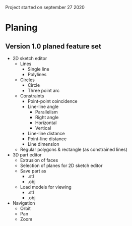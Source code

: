 
Project started on september 27 2020

# Planing

## Version 1.0 planed feature set

* 2D sketch editor
    * Lines
        * Single line
        * Polylines
    * Circles
        * Circle
        * Three point arc
    * Constraints
        * Point-point coincidence
        * Line-line angle
            * Parallelism 
            * Right angle
            * Horizontal 
            * Vertical
        * Line-line distance
        * Point-line distance
        * Line dimension
    * Regular polygons & rectangle (as constrained lines)
* 3D part editor
    * Extrusion of faces
    * Selection of planes for 2D sketch editor
    * Save part as
        * .stl 
        * .obj
    * Load models for viewing
        * .stl
        * .obj
* Navigation
    * Orbit
    * Pan
    * Zoom

